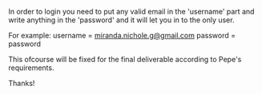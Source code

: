 In order to login you need to put any valid email in the 'username' part and
write anything in the 'password' and it will let you in to the only user. 

For example: 
username = miranda.nichole.g@gmail.com
password = password

This ofcourse will be fixed for the final deliverable according to Pepe's requirements. 

Thanks! 
